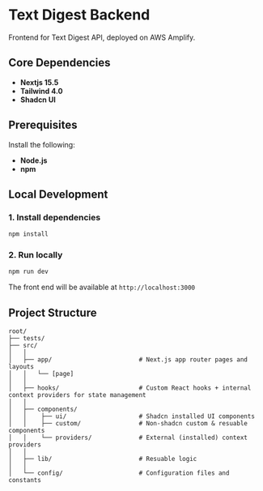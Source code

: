 # Text Digest Backend

Frontend for Text Digest API, deployed on AWS Amplify.

## Core Dependencies

- **Nextjs 15.5**
- **Tailwind 4.0**
- **Shadcn UI**

## Prerequisites

Install the following:

- **Node.js**
- **npm**

## Local Development

### 1. Install dependencies

```bash
npm install
```

### 2. Run locally

```bash
npm run dev
```

The front end will be available at `http://localhost:3000`

## Project Structure

```
root/
├── tests/
├── src/
│   │
│   ├── app/                        # Next.js app router pages and layouts
│   │   └── [page]
│   │
│   ├── hooks/                      # Custom React hooks + internal context providers for state management
│   │
│   ├── components/
│   │    ├── ui/                    # Shadcn installed UI components
│   │    ├── custom/                # Non-shadcn custom & resuable components
│   │    └── providers/             # External (installed) context providers
│   │
│   ├── lib/                        # Resuable logic
│   │
│   └── config/                     # Configuration files and constants


```

